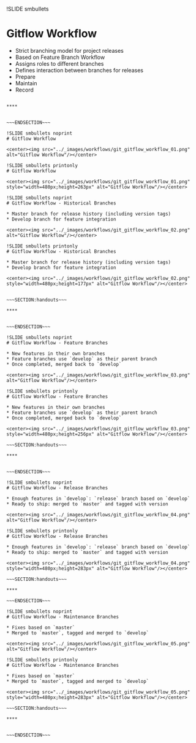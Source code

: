 !SLIDE smbullets
# Gitflow Workflow

* Strict branching model for project releases
* Based on Feature Branch Workflow
* Assigns roles to different branches
* Defines interaction between branches for releases
 * Prepare
 * Maintain
 * Record


~~~SECTION:handouts~~~

****


~~~ENDSECTION~~~

!SLIDE smbullets noprint
# Gitflow Workflow

<center><img src="../_images/workflows/git_gitflow_workflow_01.png" alt="Gitflow Workflow"/></center>

!SLIDE smbullets printonly
# Gitflow Workflow

<center><img src="../_images/workflows/git_gitflow_workflow_01.png" style="width=480px;height=263px" alt="Gitflow Workflow"/></center>

!SLIDE smbullets noprint
# Gitflow Workflow - Historical Branches

* Master branch for release history (including version tags)
* Develop branch for feature integration

<center><img src="../_images/workflows/git_gitflow_workflow_02.png" alt="Gitflow Workflow"/></center>

!SLIDE smbullets printonly
# Gitflow Workflow - Historical Branches

* Master branch for release history (including version tags)
* Develop branch for feature integration

<center><img src="../_images/workflows/git_gitflow_workflow_02.png" style="width=480px;height=177px" alt="Gitflow Workflow"/></center>


~~~SECTION:handouts~~~

****


~~~ENDSECTION~~~

!SLIDE smbullets noprint
# Gitflow Workflow - Feature Branches

* New features in their own branches
* Feature branches use `develop` as their parent branch
* Once completed, merged back to `develop`

<center><img src="../_images/workflows/git_gitflow_workflow_03.png" alt="Gitflow Workflow"/></center>

!SLIDE smbullets printonly
# Gitflow Workflow - Feature Branches

* New features in their own branches
* Feature branches use `develop` as their parent branch
* Once completed, merged back to `develop`

<center><img src="../_images/workflows/git_gitflow_workflow_03.png" style="width=480px;height=256px" alt="Gitflow Workflow"/></center>

~~~SECTION:handouts~~~

****


~~~ENDSECTION~~~

!SLIDE smbullets noprint
# Gitflow Workflow - Release Branches

* Enough features in `develop`: `release` branch based on `develop`
* Ready to ship: merged to `master` and tagged with version

<center><img src="../_images/workflows/git_gitflow_workflow_04.png" alt="Gitflow Workflow"/></center>

!SLIDE smbullets printonly
# Gitflow Workflow - Release Branches

* Enough features in `develop`: `release` branch based on `develop`
* Ready to ship: merged to `master` and tagged with version

<center><img src="../_images/workflows/git_gitflow_workflow_04.png" style="width=480px;height=283px" alt="Gitflow Workflow"/></center>

~~~SECTION:handouts~~~

****

~~~ENDSECTION~~~

!SLIDE smbullets noprint
# Gitflow Workflow - Maintenance Branches

* Fixes based on `master`
* Merged to `master`, tagged and merged to `develop`

<center><img src="../_images/workflows/git_gitflow_workflow_05.png" alt="Gitflow Workflow"/></center>

!SLIDE smbullets printonly
# Gitflow Workflow - Maintenance Branches

* Fixes based on `master`
* Merged to `master`, tagged and merged to `develop`

<center><img src="../_images/workflows/git_gitflow_workflow_05.png" style="width=480px;height=283px" alt="Gitflow Workflow"/></center>

~~~SECTION:handouts~~~

****


~~~ENDSECTION~~~


